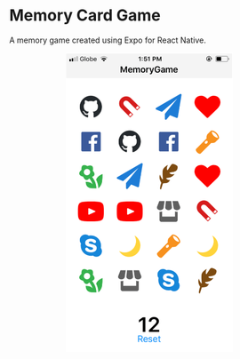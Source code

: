 # Memory Card Game 

A memory game created using Expo for React Native. 

<p align="center">
  <img alt="React Native Memory Game" src="./.readme-static/memoryGame.png" width="300" />
</p>



